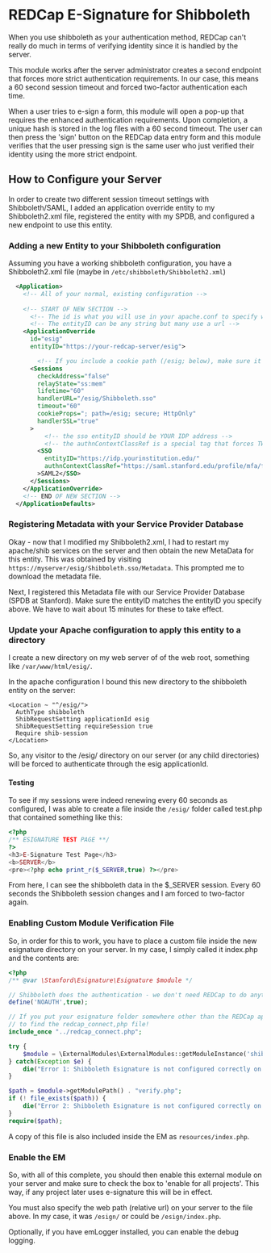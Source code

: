 # REDCap E-Signature for Shibboleth
When you use shibboleth as your authentication method, REDCap can't really do much 
in terms of verifying identity since it is handled by the server.

This module works after the server administrator creates a second endpoint that forces 
more strict authentication requirements.  In our case, this means a 60 second session
timeout and forced two-factor authentication each time.

When a user tries to e-sign a form, this module will open a pop-up that requires the
enhanced authentication requirements.  Upon completion, a unique hash is stored in the
log files with a 60 second timeout.  The user can then press the 'sign' button on the
REDCap data entry form and this module verifies that the user pressing sign is the same
user who just verified their identity using the more strict endpoint.

## How to Configure your Server

In order to create two different session timeout settings with Shibboleth/SAML, I added an application override entity to my Shibboleth2.xml file, registered the entity with my SPDB, and configured a new endpoint to use this entity.

### Adding a new Entity to your Shibboleth configuration
Assuming you have a working shibboleth configuration, you have a Shibboleth2.xml file (maybe in `/etc/shibboleth/Shibboleth2.xml`)

```xml
  <Application>
    <!-- All of your normal, existing configuration -->
    
    <!-- START OF NEW SECTION -->
      <!-- The id is what you will use in your apache.conf to specify where this applies -->
      <!-- The entityID can be any string but many use a url -->
    <ApplicationOverride
      id="esig"      
      entityID="https://your-redcap-server/esig">

        <!-- If you include a cookie path (/esig; below), make sure it matches your apache path, otherwise leave the path as / (e.g. path=/; ) -->
      <Sessions
        checkAddress="false"
        relayState="ss:mem"
        lifetime="60"
        handlerURL="/esig/Shibboleth.sso"
        timeout="60"
        cookieProps="; path=/esig; secure; HttpOnly"
        handlerSSL="true"
      >
          <!-- the sso entityID should be YOUR IDP address -->
          <!-- the authnContextClassRef is a special tag that forces TWO FACTOR AUTHENTICATION for us at Stanford... leave out or ask for help from your institution -->
        <SSO 
          entityID="https://idp.yourinstitution.edu/"           
          authnContextClassRef="https://saml.stanford.edu/profile/mfa/forced"
        >SAML2</SSO>
      </Sessions>
    </ApplicationOverride>
    <!-- END OF NEW SECTION -->
  </ApplicationDefaults>
```

### Registering Metadata with your Service Provider Database
Okay - now that I modified my Shibboleth2.xml, I had to restart my apache/shib services on the server and then obtain the new MetaData for this entity.  This was obtained by visiting `https://myserver/esig/Shibboleth.sso/Metadata`.  This prompted me to download the metadata file.

Next, I registered this Metadata file with our Service Provider Database (SPDB at Stanford).  Make sure the entityID matches the entityID you specify above.  We have to wait about 15 minutes for these to take effect.

### Update your Apache configuration to apply this entity to a directory
I create a new directory on my web server of of the web root, something like `/var/www/html/esig/`.

In the apache configuration I bound this new directory to the shibboleth entity on the server:
```
<Location ~ "^/esig/">
  AuthType shibboleth
  ShibRequestSetting applicationId esig
  ShibRequestSetting requireSession true
  Require shib-session
</Location>
```

So, any visitor to the /esig/ directory on our server (or any child directories) will be forced to authenticate through the esig applicationId.

#### Testing

To see if my sessions were indeed renewing every 60 seconds as configured, I was able to create a file inside the `/esig/` folder called test.php that contained something like this:
```php
<?php
/** ESIGNATURE TEST PAGE **/
?>
<h3>E-Signature Test Page</h3>
<b>SERVER</b>
<pre><?php echo print_r($_SERVER,true) ?></pre>
```
From here, I can see the shibboleth data in the $_SERVER session.  Every 60 seconds the Shibboleth session changes and I am forced to two-factor again.


### Enabling Custom Module Verification File
So, in order for this to work, you have to place a custom file inside the new esignature directory on your server.  In my case, I simply called it index.php and the contents are:
```php
<?php
/** @var \Stanford\Esignature\Esignature $module */

// Shibboleth does the authentication - we don't need REDCap to do anything here
define('NOAUTH',true);

// If you put your esignature folder somewhere other than the REDCap application root you may have to edit the line below
// to find the redcap_connect,php file!
include_once "../redcap_connect.php";

try {
    $module = \ExternalModules\ExternalModules::getModuleInstance('shibboleth_esignature');
} catch(Exception $e) {
    die("Error 1: Shibboleth Esignature is not configured correctly on this server.  Please notify an administrator (" . $e->getMessage() . ")");
}

$path = $module->getModulePath() . "verify.php";
if (! file_exists($path)) {
    die("Error 2: Shibboleth Esignature is not configured correctly on this server.  Please notify an administrator (unable to find $path)");
}
require($path);

```
A copy of this file is also included inside the EM as `resources/index.php`.
 

### Enable the EM
So, with all of this complete, you should then enable this external module on your server and make sure to check the box to 'enable for all projects'.  This way, if any project later uses e-signature this will be in effect.

You must also specify the web path (relative url) on your server to the file above.  In my case, it was `/esign/` or could be `/esign/index.php`.  

Optionally, if you have emLogger installed, you can enable the debug logging.

